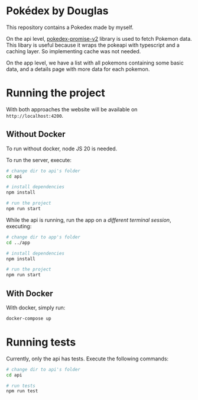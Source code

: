 # Pokédex by Douglas

This repository contains a Pokedex made by myself.

On the api level, [pokedex-promise-v2](https://github.com/PokeAPI/pokedex-promise-v2) library is used to fetch Pokemon data. This libary is useful because it wraps the pokeapi with typescript and a caching layer. So implementing cache was not needed.

On the app level, we have a list with all pokemons containing some basic data, and a details page with more data for each pokemon.

# Running the project

With both approaches the website will be available on `http://localhost:4200`.

## Without Docker

To run without docker, node JS 20 is needed.

To run the server, execute:
```sh
# change dir to api's folder
cd api

# install dependencies
npm install

# run the project
npm run start
```

While the api is running, run the app on a _different terminal session_, executing:
```sh
# change dir to app's folder
cd ../app

# install dependencies
npm install

# run the project
npm run start
```

## With Docker

With docker, simply run:
```sh
docker-compose up
```

# Running tests

Currently, only the api has tests. Execute the following commands:
```sh
# change dir to api's folder
cd api

# run tests
npm run test
```
